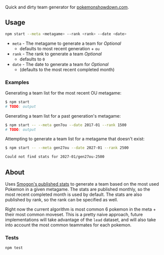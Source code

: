 Quick and dirty team generator for [pokemonshowdown.com][1].

## Usage

```sh
npm start --meta <metagame> --rank <rank> --date <date>
```

- `meta` - The metagame to generate a team for *Optional*
  - defaults to most recent generation + `ou`
- `rank` - The rank to generate a team *Optional*
  - defaults to `0`
- `date` - The date to generate a team for *Optional*
  - (defaults to the most recent completed month)

### Examples

Generating a team list for the most recent OU metagame:

```sh
$ npm start
# TODO: output
```

Generating a team list for a past generation's metagame:
  
```sh
$ npm start -- --meta gen7ou --date 2017-01 --rank 1500
# TODO: output
```

Attempting to generate a team list for a metagame that doesn't exist:

```sh
$ npm start -- --meta gen27ou --date 2027-01 --rank 2500

Could not find stats for 2027-01/gen27ou-2500
```

## About

Uses [Smogon's published stats](2) to generate a team based on the most used Pokemon in a given metagame. The stats are published monthly, so the most recent completed month is used by default. The stats are also published by rank, so the rank can be specified as well. 

Right now the current algorithm is most common 6 pokemon in the meta + their most common moveset. This is a pretty naive approach, future implementations will take advantage of the `lead` dataset, and will also take into account the most common teammates for each pokemon.

### Tests

```sh
npm test
```

[1]: https://play.pokemonshowdown.com/
[2]: https://www.smogon.com/stats/
[3]: https://www.smogon.com/stats/2021-01/